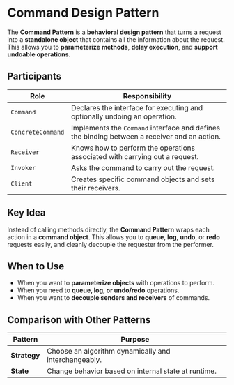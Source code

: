 # Command Design Pattern

The **Command Pattern** is a **behavioral design pattern** that turns a request into a **standalone object** that contains all the information about the request. This allows you to **parameterize methods**, **delay execution**, and **support undoable operations**.

## Participants

| Role          | Responsibility                                                                 |
|---------------|----------------------------------------------------------------------------------|
| `Command`     | Declares the interface for executing and optionally undoing an operation.       |
| `ConcreteCommand` | Implements the `Command` interface and defines the binding between a receiver and an action. |
| `Receiver`     | Knows how to perform the operations associated with carrying out a request.    |
| `Invoker`      | Asks the command to carry out the request.                                     |
| `Client`       | Creates specific command objects and sets their receivers.                     |

## Key Idea

Instead of calling methods directly, the **Command Pattern** wraps each action in a **command object**. This allows you to **queue**, **log**, **undo**, or **redo** requests easily, and cleanly decouple the requester from the performer.

## When to Use

- When you want to **parameterize objects** with operations to perform.
- When you need to **queue, log, or undo/redo** operations.
- When you want to **decouple senders and receivers** of commands.

## Comparison with Other Patterns

| Pattern        | Purpose                                                        |
|----------------|----------------------------------------------------------------|
| **Strategy**   | Choose an algorithm dynamically and interchangeably.           |
| **State**      | Change behavior based on internal state at runtime.            |